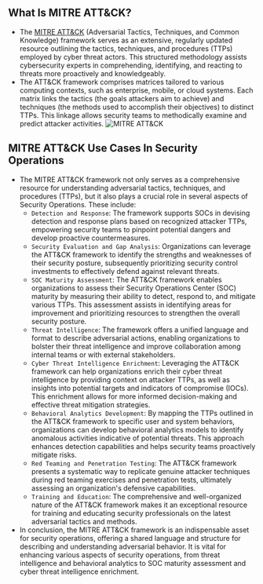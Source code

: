 ## What Is MITRE ATT&CK?
- The [MITRE ATT&CK](https://attack.mitre.org/) (Adversarial Tactics, Techniques, and Common Knowledge) framework serves as an extensive, regularly updated resource outlining the tactics, techniques, and procedures (TTPs) employed by cyber threat actors. This structured methodology assists cybersecurity experts in comprehending, identifying, and reacting to threats more proactively and knowledgeably.
- The ATT&CK framework comprises matrices tailored to various computing contexts, such as enterprise, mobile, or cloud systems. Each matrix links the tactics (the goals attackers aim to achieve) and techniques (the methods used to accomplish their objectives) to distinct TTPs. This linkage allows security teams to methodically examine and predict attacker activities.
![MITRE ATT&CK](https://academy.hackthebox.com/storage/modules/211/MITRE.gif)



## MITRE ATT&CK Use Cases In Security Operations
- The MITRE ATT&CK framework not only serves as a comprehensive resource for understanding adversarial tactics, techniques, and procedures (TTPs), but it also plays a crucial role in several aspects of Security Operations. These include:
	- `Detection and Response`: The framework supports SOCs in devising detection and response plans based on recognized attacker TTPs, empowering security teams to pinpoint potential dangers and develop proactive countermeasures.
	- `Security Evaluation and Gap Analysis`: Organizations can leverage the ATT&CK framework to identify the strengths and weaknesses of their security posture, subsequently prioritizing security control investments to effectively defend against relevant threats.
	- `SOC Maturity Assessment`: The ATT&CK framework enables organizations to assess their Security Operations Center (SOC) maturity by measuring their ability to detect, respond to, and mitigate various TTPs. This assessment assists in identifying areas for improvement and prioritizing resources to strengthen the overall security posture.
	- `Threat Intelligence`: The framework offers a unified language and format to describe adversarial actions, enabling organizations to bolster their threat intelligence and improve collaboration among internal teams or with external stakeholders.
	- `Cyber Threat Intelligence Enrichment`: Leveraging the ATT&CK framework can help organizations enrich their cyber threat intelligence by providing context on attacker TTPs, as well as insights into potential targets and indicators of compromise (IOCs). This enrichment allows for more informed decision-making and effective threat mitigation strategies.
	- `Behavioral Analytics Development`: By mapping the TTPs outlined in the ATT&CK framework to specific user and system behaviors, organizations can develop behavioral analytics models to identify anomalous activities indicative of potential threats. This approach enhances detection capabilities and helps security teams proactively mitigate risks.
	- `Red Teaming and Penetration Testing`: The ATT&CK framework presents a systematic way to replicate genuine attacker techniques during red teaming exercises and penetration tests, ultimately assessing an organization's defensive capabilities.
	- `Training and Education`: The comprehensive and well-organized nature of the ATT&CK framework makes it an exceptional resource for training and educating security professionals on the latest adversarial tactics and methods.
- In conclusion, the MITRE ATT&CK framework is an indispensable asset for security operations, offering a shared language and structure for describing and understanding adversarial behavior. It is vital for enhancing various aspects of security operations, from threat intelligence and behavioral analytics to SOC maturity assessment and cyber threat intelligence enrichment.
